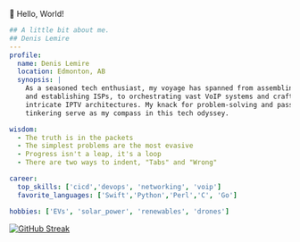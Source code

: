 👋 Hello, World!

```yaml
## A little bit about me.
## Denis Lemire
---
profile:
  name: Denis Lemire
  location: Edmonton, AB
  synopsis: |
    As a seasoned tech enthusiast, my voyage has spanned from assembling PCs
    and establishing ISPs, to orchestrating vast VoIP systems and crafting 
    intricate IPTV architectures. My knack for problem-solving and passion for 
    tinkering serve as my compass in this tech odyssey.

wisdom: 
  - The truth is in the packets
  - The simplest problems are the most evasive
  - Progress isn't a leap, it's a loop
  - There are two ways to indent, "Tabs" and "Wrong"

career: 
  top_skills: ['cicd','devops', 'networking', 'voip']
  favorite_languages: ['Swift','Python','Perl','C', 'Go']

hobbies: ['EVs', 'solar_power', 'renewables', 'drones']

```

[![GitHub Streak](http://github-readme-streak-stats.herokuapp.com?user=denislemire&theme=transparent&hide_border=true&date_format=j%20M%5B%20Y%5D&exclude_days=Sun%2CSat)](https://git.io/streak-stats)
